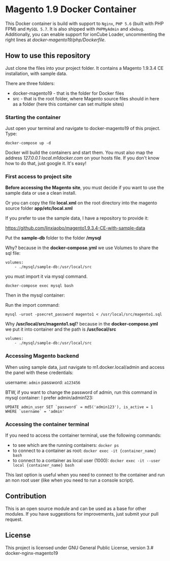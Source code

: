 # Magento 1.9 Docker Container

This Docker container is build with support to `Nginx`, `PHP 5.6` (built with PHP FPM) and `MySQL 5.7`. It is also shipped with `PHPMyAdmin` and `xDebug`. Additionally, you can enable support for ionCube Loader, uncommenting the right lines at _docker-magento19/php/Dockerfile_.

## How to use this repository

Just clone the files into your project folder. It contains a Magento 1.9.3.4 CE installation, with sample data.

There are three folders:

- docker-magento19 - that is the folder for Docker files
- src - that is the root folder, where Magento source files should in here as a folder (here this container can set multiple sites)

### Starting the container

Just open your terminal and navigate to docker-magento19 of this project. Type:

`docker-compose up -d`

Docker will build the containers and start them. You must also map the address _127.0.0.1 local.m1docker.com_ on your hosts file. If you don't know how to do that, just google it. It's easy!

### First access to project site

**Before accessing the Magento site**, you must decide if you want to use the sample data or use a clean install.

Or you can copy the file **local.xml** on the root directory into the magento source folder **app/etc/local.xml**

If you prefer to use the sample data, I have a repository to provide it:

https://github.com/linxiaobo/magento1.9.3.4-CE-with-sample-data

Put the **sample-db** folder to the folder **/mysql**

Why? because in the **docker-compose.yml** we use Volumes to share the sql file:

```
volumes:
    - ./mysql/sample-db:/usr/local/src
```

you must import it via mysql command. 
```
docker-compose exec mysql bash

```
Then in the mysql container:

Run the import command:
```
mysql -uroot -psecret_password magento1 < /usr/local/src/magento1.sql
```

Why **/usr/local/src/magento1.sql**? because in the **docker-compose.yml** we put it into container and the path is **/usr/local/src**
```
volumes:
    - ./mysql/sample-db:/usr/local/src
```


### Accessing Magento backend

When using sample data, just navigate to m1.docker.local/admin and access the panel with these credentials:

username: `admin`
password: `a123456`

BTW, if you want to change the password of admin, run this command in mysql container:
I prefer admin/admin123:

```
UPDATE admin_user SET `password` = md5('admin123'), is_active = 1 WHERE `username` = 'admin'
```

### Accessing the container terminal

If you need to access the container terminal, use the following commands:

- to see which are the running containers: `docker ps`
- to connect to a container as root: `docker exec -it {container_name} bash`
- to connect to a container as local user (1000): `docker exec -it --user local {container_name} bash`

This last option is useful when you need to connect to the container and run an non root user (like when you need to run a console script).

## Contribution

This is an open source module and can be used as a base for other modules. If you have suggestions for improvements, just submit your pull request.

## License

This project is licensed under GNU General Public License, version 3.# docker-nginx-magento19
